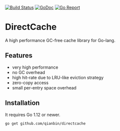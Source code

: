 [![Build Status](https://github.com/qianbin/directcache/workflows/test/badge.svg)](https://github.com/qianbin/directcache/actions)
[![GoDoc](https://godoc.org/github.com/qianbin/directcache?status.svg)](http://godoc.org/github.com/qianbin/directcache)
[![Go Report](https://goreportcard.com/badge/github.com/qianbin/directcache)](https://goreportcard.com/report/github.com/qianbin/directcache)

# DirectCache

A high performance GC-free cache library for Go-lang.

## Features

- very high performance
- no GC overhead
- high hit-rate due to LRU-like eviction strategy
- zero-copy access
- small per-entry space overhead

## Installation

It requires Go 1.12 or newer.

```bash
go get github.com/qianbin/directcache
```
